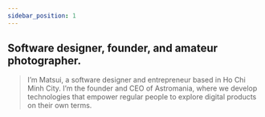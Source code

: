 ```yaml
---
sidebar_position: 1
---
```


## Software designer, founder, and amateur photographer.

> I’m Matsui, a software designer and entrepreneur based in Ho Chi Minh City. I’m the founder and CEO of Astromania, where we develop technologies that empower regular people to explore digital products on their own terms.
